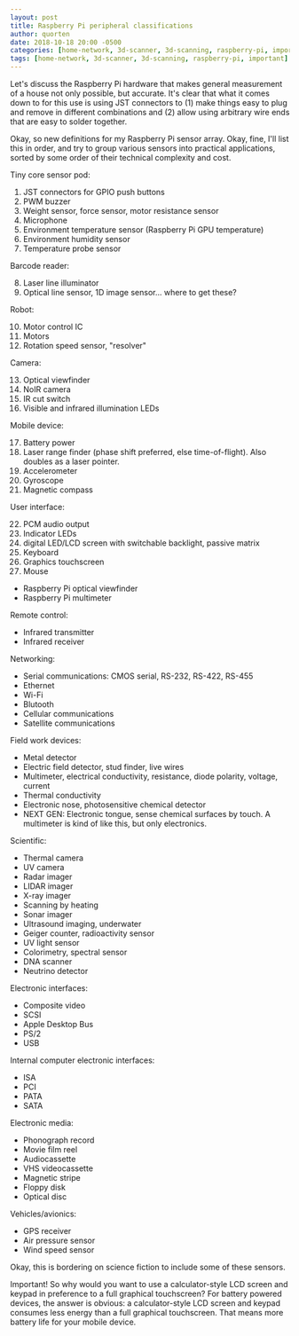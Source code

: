 ```yaml
---
layout: post
title: Raspberry Pi peripheral classifications
author: quorten
date: 2018-10-18 20:00 -0500
categories: [home-network, 3d-scanner, 3d-scanning, raspberry-pi, important]
tags: [home-network, 3d-scanner, 3d-scanning, raspberry-pi, important]
---
```


Let's discuss the Raspberry Pi hardware that makes general measurement
of a house not only possible, but accurate.  It's clear that what it
comes down to for this use is using JST connectors to (1) make things
easy to plug and remove in different combinations and (2) allow using
arbitrary wire ends that are easy to solder together.

Okay, so new definitions for my Raspberry Pi sensor array.  Okay,
fine, I'll list this in order, and try to group various sensors into
practical applications, sorted by some order of their technical
complexity and cost.

Tiny core sensor pod:

1. JST connectors for GPIO push buttons
2. PWM buzzer
3. Weight sensor, force sensor, motor resistance sensor
4. Microphone
5. Environment temperature sensor (Raspberry Pi GPU temperature)
6. Environment humidity sensor
7. Temperature probe sensor

Barcode reader:

8. Laser line illuminator
9. Optical line sensor, 1D image sensor... where to get these?

Robot:

10. Motor control IC
11. Motors
12. Rotation speed sensor, "resolver"

Camera:

13. Optical viewfinder
14. NoIR camera
15. IR cut switch
16. Visible and infrared illumination LEDs

<!-- more -->

Mobile device:

17. Battery power
18. Laser range finder (phase shift preferred, else time-of-flight).
    Also doubles as a laser pointer.
19. Accelerometer
20. Gyroscope
21. Magnetic compass

User interface:

22. PCM audio output
23. Indicator LEDs
24. digital LED/LCD screen with switchable backlight, passive matrix
25. Keyboard
26. Graphics touchscreen
27. Mouse

* Raspberry Pi optical viewfinder
* Raspberry Pi multimeter

Remote control:

* Infrared transmitter
* Infrared receiver

Networking:

* Serial communications: CMOS serial, RS-232, RS-422, RS-455
* Ethernet
* Wi-Fi
* Blutooth
* Cellular communications
* Satellite communications

Field work devices:

* Metal detector
* Electric field detector, stud finder, live wires
* Multimeter, electrical conductivity, resistance, diode polarity,
  voltage, current
* Thermal conductivity
* Electronic nose, photosensitive chemical detector
* NEXT GEN: Electronic tongue, sense chemical surfaces by touch.  A
  multimeter is kind of like this, but only electronics.

Scientific:

* Thermal camera
* UV camera
* Radar imager
* LIDAR imager
* X-ray imager
* Scanning by heating
* Sonar imager
* Ultrasound imaging, underwater
* Geiger counter, radioactivity sensor
* UV light sensor
* Colorimetry, spectral sensor
* DNA scanner
* Neutrino detector

Electronic interfaces:

* Composite video
* SCSI
* Apple Desktop Bus
* PS/2
* USB

Internal computer electronic interfaces:

* ISA
* PCI
* PATA
* SATA

Electronic media:

* Phonograph record
* Movie film reel
* Audiocassette
* VHS videocassette
* Magnetic stripe
* Floppy disk
* Optical disc

Vehicles/avionics:

* GPS receiver
* Air pressure sensor
* Wind speed sensor

Okay, this is bordering on science fiction to include some of these
sensors.

Important!  So why would you want to use a calculator-style LCD screen
and keypad in preference to a full graphical touchscreen?  For battery
powered devices, the answer is obvious: a calculator-style LCD screen
and keypad consumes less energy than a full graphical touchscreen.
That means more battery life for your mobile device.
